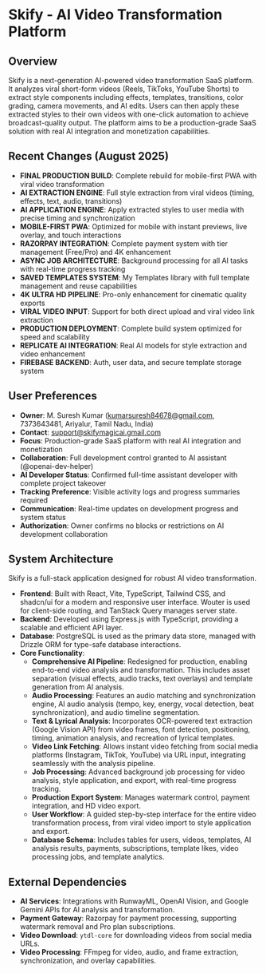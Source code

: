 # Skify - AI Video Transformation Platform

## Overview
Skify is a next-generation AI-powered video transformation SaaS platform. It analyzes viral short-form videos (Reels, TikToks, YouTube Shorts) to extract style components including effects, templates, transitions, color grading, camera movements, and AI edits. Users can then apply these extracted styles to their own videos with one-click automation to achieve broadcast-quality output. The platform aims to be a production-grade SaaS solution with real AI integration and monetization capabilities.

## Recent Changes (August 2025)
- **FINAL PRODUCTION BUILD**: Complete rebuild for mobile-first PWA with viral video transformation
- **AI EXTRACTION ENGINE**: Full style extraction from viral videos (timing, effects, text, audio, transitions)
- **AI APPLICATION ENGINE**: Apply extracted styles to user media with precise timing and synchronization
- **MOBILE-FIRST PWA**: Optimized for mobile with instant previews, live overlay, and touch interactions
- **RAZORPAY INTEGRATION**: Complete payment system with tier management (Free/Pro) and 4K enhancement
- **ASYNC JOB ARCHITECTURE**: Background processing for all AI tasks with real-time progress tracking
- **SAVED TEMPLATES SYSTEM**: My Templates library with full template management and reuse capabilities
- **4K ULTRA HD PIPELINE**: Pro-only enhancement for cinematic quality exports
- **VIRAL VIDEO INPUT**: Support for both direct upload and viral video link extraction
- **PRODUCTION DEPLOYMENT**: Complete build system optimized for speed and scalability
- **REPLICATE AI INTEGRATION**: Real AI models for style extraction and video enhancement
- **FIREBASE BACKEND**: Auth, user data, and secure template storage system

## User Preferences
- **Owner**: M. Suresh Kumar (kumarsuresh84678@gmail.com, 7373643481, Ariyalur, Tamil Nadu, India)
- **Contact**: support@skifymagicai.gmail.com
- **Focus**: Production-grade SaaS platform with real AI integration and monetization
- **Collaboration**: Full development control granted to AI assistant (@openai-dev-helper)
- **AI Developer Status**: Confirmed full-time assistant developer with complete project takeover
- **Tracking Preference**: Visible activity logs and progress summaries required
- **Communication**: Real-time updates on development progress and system status
- **Authorization**: Owner confirms no blocks or restrictions on AI development collaboration

## System Architecture
Skify is a full-stack application designed for robust AI video transformation.
- **Frontend**: Built with React, Vite, TypeScript, Tailwind CSS, and shadcn/ui for a modern and responsive user interface. Wouter is used for client-side routing, and TanStack Query manages server state.
- **Backend**: Developed using Express.js with TypeScript, providing a scalable and efficient API layer.
- **Database**: PostgreSQL is used as the primary data store, managed with Drizzle ORM for type-safe database interactions.
- **Core Functionality**:
    - **Comprehensive AI Pipeline**: Redesigned for production, enabling end-to-end video analysis and transformation. This includes asset separation (visual effects, audio tracks, text overlays) and template generation from AI analysis.
    - **Audio Processing**: Features an audio matching and synchronization engine, AI audio analysis (tempo, key, energy, vocal detection, beat synchronization), and audio timeline segmentation.
    - **Text & Lyrical Analysis**: Incorporates OCR-powered text extraction (Google Vision API) from video frames, font detection, positioning, timing, animation analysis, and recreation of lyrical templates.
    - **Video Link Fetching**: Allows instant video fetching from social media platforms (Instagram, TikTok, YouTube) via URL input, integrating seamlessly with the analysis pipeline.
    - **Job Processing**: Advanced background job processing for video analysis, style application, and export, with real-time progress tracking.
    - **Production Export System**: Manages watermark control, payment integration, and HD video export.
    - **User Workflow**: A guided step-by-step interface for the entire video transformation process, from viral video import to style application and export.
    - **Database Schema**: Includes tables for users, videos, templates, AI analysis results, payments, subscriptions, template likes, video processing jobs, and template analytics.

## External Dependencies
- **AI Services**: Integrations with RunwayML, OpenAI Vision, and Google Gemini APIs for AI analysis and transformation.
- **Payment Gateway**: Razorpay for payment processing, supporting watermark removal and Pro plan subscriptions.
- **Video Download**: `ytdl-core` for downloading videos from social media URLs.
- **Video Processing**: FFmpeg for video, audio, and frame extraction, synchronization, and overlay capabilities.